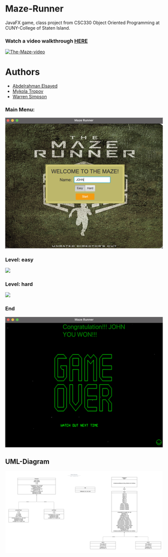 # Maze-Runner
JavaFX game, class project from CSC330 Object Oriented Programming at CUNY-College of Staten Island.

### Watch a video walkthrough [HERE](https://www.youtube.com/watch?v=5SRHJDLT8e4)
[![The-Maze-video](https://img.youtube.com/vi/5SRHJDLT8e4/0.jpg)](https://www.youtube.com/watch?v=5SRHJDLT8e4)

# Authors
* [Abdelrahman Elsayed](https://github.com/abdel-elsayed)
* [Mykola Tropov](https://github.com/toropovm)
* [Warren Simpson](https://github.com/Warren28)


### Main Menu:
<img src="https://github.com/abdel-elsayed/Maze-Runner/blob/main/menu.png" width=550>

### Level: easy
<img src="https://github.com/abdel-elsayed/Maze-Runner/blob/main/easy1.gif" width=700>

### Level: hard     
<img src="https://github.com/abdel-elsayed/Maze-Runner/blob/main/hard.gif" width=700>

### End  
<img src="https://github.com/abdel-elsayed/Maze-Runner/blob/main/gameOver.png" width=550>

## UML-Diagram
![](https://github.com/abdel-elsayed/Maze-Runner/blob/main/UML.png)  
